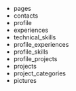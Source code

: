 - pages
- contacts
- profile
- experiences
- technical_skills
- profile_experiences
- profile_skills
- profile_projects
- projects
- project_categories
- pictures